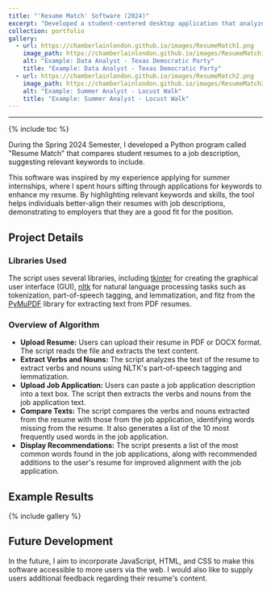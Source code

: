 ```yaml
---
title: "'Resume Match' Software (2024)"
excerpt: "Developed a student-centered desktop application that analyzes your resume against a provided job application"
collection: portfolio
gallery:
  - url: https://chamberlainlondon.github.io/images/ResumeMatch1.png
    image_path: https://chamberlainlondon.github.io/images/ResumeMatch1.png
    alt: "Example: Data Analyst - Texas Democratic Party"
    title: "Example: Data Analyst - Texas Democratic Party"
  - url: https://chamberlainlondon.github.io/images/ResumeMatch2.png
    image_path: https://chamberlainlondon.github.io/images/ResumeMatch2.png
    alt: "Example: Summer Analyst - Locust Walk"
    title: "Example: Summer Analyst - Locust Walk"
---
```

------

{% include toc %}

During the Spring 2024 Semester, I developed a Python program called "Resume Match" that compares student resumes to a job description, suggesting relevant keywords to include.

This software was inspired by my experience applying for summer internships, where I spent hours sifting through applications for keywords to enhance my resume. By highlighting relevant keywords and skills, the tool helps individuals better-align their resumes with job descriptions, demonstrating to employers that they are a good fit for the position.

## Project Details

### Libraries Used

The script uses several libraries, including [tkinter](https://docs.python.org/3/library/tkinter.html) for creating the graphical user interface (GUI), [nltk](https://www.nltk.org/) for natural language processing tasks such as tokenization, part-of-speech tagging, and lemmatization, and fitz from the [PyMuPDF](https://github.com/pymupdf/PyMuPDF) library for extracting text from PDF resumes.

### Overview of Algorithm

- **Upload Resume:** Users can upload their resume in PDF or DOCX format. The script reads the file and extracts the text content.
- **Extract Verbs and Nouns:** The script analyzes the text of the resume to extract verbs and nouns using NLTK's part-of-speech tagging and lemmatization.
- **Upload Job Application:** Users can paste a job application description into a text box. The script then extracts the verbs and nouns from the job application text.
- **Compare Texts:** The script compares the verbs and nouns extracted from the resume with those from the job application, identifying words missing from the resume. It also generates a list of the 10 most frequently used words in the job application.
- **Display Recommendations:** The script presents a list of the most common words found in the job applications, along with recommended additions to the user's resume for improved alignment with the job application.

## Example Results

{% include gallery %}

## Future Development

In the future, I aim to incorporate JavaScript, HTML, and CSS to make this software accessible to more users via the web. I would also like to supply users additional feedback regarding their resume's content.
